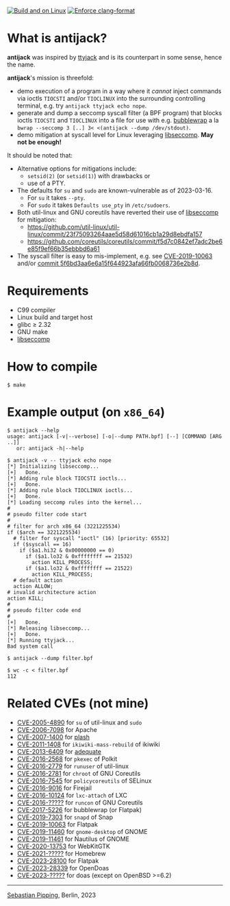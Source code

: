 [![Build and on Linux](https://github.com/hartwork/antijack/actions/workflows/linux.yml/badge.svg)](https://github.com/hartwork/antijack/actions/workflows/linux.yml)
[![Enforce clang-format](https://github.com/hartwork/antijack/actions/workflows/clang-format.yml/badge.svg)](https://github.com/hartwork/antijack/actions/workflows/clang-format.yml)


# What is antijack?

**antijack** was inspired by [ttyjack](https://github.com/jwilk/ttyjack)
and is its counterpart in some sense, hence the name.

**antijack**'s mission is threefold:

- demo execution of a program in a way where it *cannot* inject
  commands via ioctls `TIOCSTI` and/or `TIOCLINUX`
  into the surrounding controlling terminal,
  e.g. try `antijack ttyjack echo nope`.
- generate and dump a seccomp syscall filter (a BPF program)
  that blocks ioctls `TIOCSTI` and `TIOCLINUX`
  into a file for use with
  e.g. [bubblewrap](https://github.com/containers/bubblewrap)
  a la `bwrap --seccomp 3 [..] 3< <(antijack --dump /dev/stdout)`.
- demo mitigation at syscall level for Linux leveraging
  [libseccomp](https://github.com/seccomp/libseccomp).
  **May not be enough!**

It should be noted that:

- Alternative options for mitigations include:
  - `setsid(2)` (or `setsid(1)`) with drawbacks or
  - use of a PTY.
- The defaults for `su` and `sudo` are known-vulnerable as of 2023-03-16.
  - For `su` it takes `--pty`.
  - For `sudo` it takes `Defaults use_pty` in `/etc/sudoers`.
- Both util-linux and GNU coreutils have reverted their
  use of [libseccomp](https://github.com/seccomp/libseccomp) for mitigation:
  - https://github.com/util-linux/util-linux/commit/23f75093264aae5d58d61016cb1a29d8ebdfa157
  - https://github.com/coreutils/coreutils/commit/f5d7c0842ef7adc2be6e85f9ef66b35ebbbd6a61
- The syscall filter is easy to mis-implement,
  e.g. see [CVE-2019-10063](https://nvd.nist.gov/vuln/detail/CVE-2019-10063)
  and/or
  [commit 5f6bd3aa6e6a15f644923afa66fb0068736e2b8d](https://github.com/hartwork/antijack/commit/5f6bd3aa6e6a15f644923afa66fb0068736e2b8d).


# Requirements

- C99 compiler
- Linux build and target host
- glibc ≥ 2.32
- GNU make
- [libseccomp](https://github.com/seccomp/libseccomp)


# How to compile

```
$ make
```


# Example output (on `x86_64`)

```
$ antijack --help
usage: antijack [-v|--verbose] [-o|--dump PATH.bpf] [--] [COMMAND [ARG ..]]
   or: antijack -h|--help

$ antijack -v -- ttyjack echo nope
[*] Initializing libseccomp...
[+]   Done.
[*] Adding rule block TIOCSTI ioctls...
[+]   Done.
[*] Adding rule block TIOCLINUX ioctls...
[+]   Done.
[*] Loading seccomp rules into the kernel...
#
# pseudo filter code start
#
# filter for arch x86_64 (3221225534)
if ($arch == 3221225534)
  # filter for syscall "ioctl" (16) [priority: 65532]
  if ($syscall == 16)
    if ($a1.hi32 & 0x00000000 == 0)
      if ($a1.lo32 & 0xffffffff == 21532)
        action KILL_PROCESS;
      if ($a1.lo32 & 0xffffffff == 21522)
        action KILL_PROCESS;
  # default action
  action ALLOW;
# invalid architecture action
action KILL;
#
# pseudo filter code end
#
[+]   Done.
[*] Releasing libseccomp...
[+]   Done.
[*] Running ttyjack...
Bad system call

$ antijack --dump filter.bpf

$ wc -c < filter.bpf
112
```


# Related CVEs (not mine)

- [CVE-2005-4890](https://nvd.nist.gov/vuln/detail/CVE-2005-4890) for `su` of util-linux and `sudo`
- [CVE-2006-7098](https://nvd.nist.gov/vuln/detail/CVE-2006-7098) for Apache
- [CVE-2007-1400](https://nvd.nist.gov/vuln/detail/CVE-2007-1400) for [plash](https://github.com/mseaborn/plash)
- [CVE-2011-1408](https://nvd.nist.gov/vuln/detail/CVE-2011-1408) for `ikiwiki-mass-rebuild` of ikiwiki
- [CVE-2013-6409](https://nvd.nist.gov/vuln/detail/CVE-2013-6409) for [adequate](https://packages.debian.org/sid/adequate)
- [CVE-2016-2568](https://nvd.nist.gov/vuln/detail/CVE-2016-2568) for `pkexec` of Polkit
- [CVE-2016-2779](https://nvd.nist.gov/vuln/detail/CVE-2016-2779) for `runuser` of util-linux
- [CVE-2016-2781](https://nvd.nist.gov/vuln/detail/CVE-2016-2781) for `chroot` of GNU Coreutils
- [CVE-2016-7545](https://nvd.nist.gov/vuln/detail/CVE-2016-7545) for `policycoreutils` of SELinux
- [CVE-2016-9016](https://nvd.nist.gov/vuln/detail/CVE-2016-9016) for Firejail
- [CVE-2016-10124](https://nvd.nist.gov/vuln/detail/CVE-2016-10124) for `lxc-attach` of LXC
- [CVE-2016-?????](https://debbugs.gnu.org/cgi/bugreport.cgi?bug=24541) for `runcon` of GNU Coreutils
- [CVE-2017-5226](https://nvd.nist.gov/vuln/detail/CVE-2017-5226) for bubblewrap (or Flatpak)
- [CVE-2019-7303](https://nvd.nist.gov/vuln/detail/CVE-2019-7303) for `snapd` of Snap
- [CVE-2019-10063](https://nvd.nist.gov/vuln/detail/CVE-2019-10063) for Flatpak
- [CVE-2019-11460](https://nvd.nist.gov/vuln/detail/CVE-2019-11460) for `gnome-desktop` of GNOME
- [CVE-2019-11461](https://nvd.nist.gov/vuln/detail/CVE-2019-11461) for Nautilus of GNOME
- [CVE-2020-13753](https://nvd.nist.gov/vuln/detail/CVE-2020-13753) for WebKitGTK
- [CVE-2021-?????](https://hackerone.com/reports/1283871) for Homebrew
- [CVE-2023-28100](https://nvd.nist.gov/vuln/detail/CVE-2023-28100) for Flatpak
- [CVE-2023-28339](https://nvd.nist.gov/vuln/detail/CVE-2023-28339) for OpenDoas
- [CVE-2023-?????](https://github.com/slicer69/doas/issues/110) for doas (except on OpenBSD >=6.2)

---
[Sebastian Pipping](https://github.com/hartwork), Berlin, 2023
